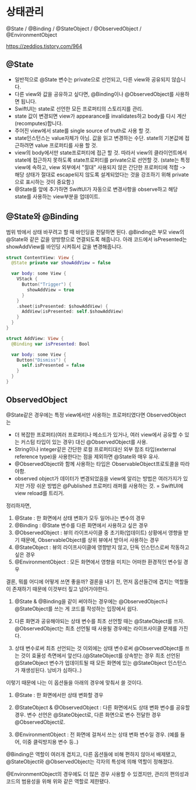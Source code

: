 # 상태관리

@State / @Binding / @StateObject / @ObservedObject / @EnvironmentObject

https://zeddios.tistory.com/964

## @State
- 일반적으로 @State 변수는 private으로 선언되고, 다른 view와 공유되지 않습니다.
- 다른 view와 값을 공유하고 싶다면, @Binding이나 @ObservedObject를 사용하면 됩니다.
- SwiftUI는 state로 선언한 모든 프로퍼티의 스토리지를 관리. 
- state 값이 변경되면 view가 appearance를 invalidates하고 body를 다시 계산(recomputes)합니다.
- 주어진 view에서 state를 single source of truth로 사용 할 것. 
- state인스턴스는 value자체가 아님. 값을 읽고 변경하는 수단. state의 기본값에 접근하려면 value 프로퍼티를 사용 할 것.
- view의 body에서만 state프로퍼티에 접근 할 것. 따라서 view의 클라이언트에서 state에 접근하지 못하도록 state프로퍼티를 private으로 선언할 것. (state는 특정 view에 속하고, view 외부에서 "절대" 사용되지 않은 간단한 프로퍼티에 적합 -> 해당 상태가 절대로 escape되지 않도록 설계되었다는 것을 강조하기 위해 private으로 표시하는 것이 중요함.)
- @State를 앞에 추가하면 SwiftUI가 자동으로 변경사항을 observe하고 해당 state를 사용하는 view부분을 업데이트.

## @State와 @Binding
범위 밖에서 상태 바꾸려고 할 때 바인딩을 전달하면 된다.
@Binding은 부모 view의 @State와 같은 값을 양방향으로 연결되도록 해줍니다.
아래 코드에서 isPresented는 showAddView를 바인딩 시켜줘서 값을 변경해줍니다.
```swift
struct ContentView: View {
  @State private var showAddView = false

  var body: some View {
    VStack {
      Button("Trigger") {
        showAddView = true
      }
    }
    .sheet(isPresented: $showAddView) {
      AddView(isPresented: self.$showAddView)
    }
  }
}

struct AddView: View {
  @Binding var isPresented: Bool

  var body: some View {
    Button("Dismiss") {
      self.isPresented = false
    }
  }
}
```

## ObservedObject
@State같은 경우에는 특정 view에서만 사용하는 프로퍼티였다면 ObservedObject는 
- 더 복잡한 프로퍼티(여러 프로퍼티나 메소드가 있거나, 여러 view에서 공유할 수 있는 커스텀 타입이 있는 경우) 대신 @ObservedObject를 사용.
- String이나 integer같은 간단한 로컬 프로퍼티대신 외부 참조 타입(external reference type)을 사용한다는 점을 제외하면 @State와 매우 유사.
- @ObservedObject와 함께 사용하는 타입은 ObservableObject프로토콜을 따라야함. 
- observed object가 데이터가 변경되었음을 view에 알리는 방법은 여러가지가 있지만 가장 쉬운 방법은 @Published 프로퍼티 래퍼를 사용하는 것. = SwiftUI에 view reload를 트리거. 



정리하자면,

1) @State : 한 화면에서 상태 변화가 모두 일어나는 변수의 경우
2) @Binding : @State 변수를 다른 화면에서 사용하고 싶은 경우
3) @ObservedObject : 뷰의 라이프사이클 중 초기화(업데이트) 상황에서 영향을 받기 때문에, ObservableObject를 상위 뷰에서 받아서 사용하는 경우
4) @StateObject : 뷰의 라이프사이클에 영향받지 않고, 단독 인스턴스로써 작동하고 싶은 경우
5) @EnvironmentObject : 모든 화면에서 영향을 미치는 어떠한 환경적인 변수일 경우



결론, 뭐를 어디에 어떻게 쓰면 좋을까?
결론을 내기 전, 먼저 옵션들간에 겹치는 역할들이 존재하기 때문에 이것부터 짚고 넘어가야한다.

1. @State & @Binding을 같이 써야하는 경우에는 @ObservedObject나 @StateObject를 쓰는 게 코드를 작성하는 입장에서 쉽다.

2. 다른 화면과 공유해야되는 상태 변수를 최초 선언할 때는 @StateObject를 쓰자. @ObservedObject는 최초 선언될 때 사용될 경우에는 라이프사이클 문제를 가진다.

3. 상태 변수로써 최초 선언되는 것 이외에는 상태 변수로써 @ObservedObject를 쓰는 것이 효율성 측면에서 앞선다.(@StateObject를 상속받는 경우 최초 선언된 @StateObject 변수가 업데이트될 때 모든 화면에 있는 @StateObject 인스턴스가 재생성된다. 낭비가 심하다..)

 

이렇기 때문에 나는 이 옵션들을 아래의 경우에 맞춰서 쓸 것이다.

1. @State : 한 화면에서만 상태 변화할 경우

2. @StateObject & @ObservedObject : 다른 화면에서도 상태 변화 변수를 공유할 경우. 변수 선언은 @StateObject로, 다른 화면으로 변수 전달한 경우 @ObservedObject로.

3. @EnvironmentObject : 전 화면에 걸쳐서 쓰는 상태 변화 변수일 경우. (예를 들어, 이중 클릭방지용 변수 등..)

 

@Binding은 역할이 여러개 겹치고, 다른 옵션들에 비해 편하지 않아서 배제됐고,
@StateObject와 @ObservedObject는 각자의 특성에 의해 역할이 정해졌다.

@EnvironmentObject의 경우에도 더 많은 경우 사용할 수 있겠지만, 관리의 편의성과 코드의 범용성을 위해 위와 같은 역할로 제한됐다.
